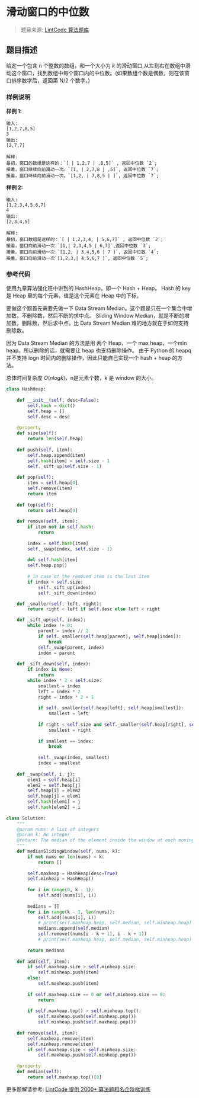 # 滑动窗口的中位数
 > 题目来源: [LintCode 算法题库](https://www.lintcode.com/problem/sliding-window-median/?utm_source=sc-github-wzz)
 ## 题目描述
 给定一个包含 n 个整数的数组，和一个大小为 *k* 的滑动窗口,从左到右在数组中滑动这个窗口，找到数组中每个窗口内的中位数。(如果数组个数是偶数，则在该窗口排序数字后，返回第 N/2 个数字。)
 ### 样例说明
 **样例 1:**
```
输入:
[1,2,7,8,5]
3
输出:
[2,7,7]

解释:
最初，窗口的数组是这样的：`[ | 1,2,7 | ,8,5]` , 返回中位数 `2`;
接着，窗口继续向前滑动一次。`[1, | 2,7,8 | ,5]`, 返回中位数 `7`;
接着，窗口继续向前滑动一次。`[1,2, | 7,8,5 | ]`, 返回中位数 `7`;
```

**样例 2:**
```
输入:
[1,2,3,4,5,6,7]
4
输出:
[2,3,4,5]

解释:
最初，窗口数组是这样的：`[ | 1,2,3,4, | 5,6,7]` , 返回中位数 `2`;
接着，窗口向前滑动一次.`[1,| 2,3,4,5 | 6,7]`,返回中位数 `3`;
接着，窗口向前滑动一次.`[1,2, | 3,4,5,6 | 7 ]`, 返回中位数 `4`;
接着，窗口向前滑动一次`[1,2,3,| 4,5,6,7 ]`, 返回中位数 `5`;
```
 ### 参考代码
 使用九章算法强化班中讲到的 HashHeap。即一个 Hash + Heap。
Hash 的 key 是 Heap 里的每个元素，值是这个元素在 Heap 中的下标。

要做这个题首先需要先做一下 Data Stream Median。这个题是只在一个集合中增加数，不删除数，然后不断的求中点。
Sliding Window Median，就是不断的增加数，删除数，然后求中点。比 Data Stream Median 难的地方就在于如何支持删除数。

因为 Data Stream Median 的方法是用 两个 Heap，一个 max heap，一个min heap。所以删除的话，就需要让 heap 也支持删除操作。
由于 Python 的 heapq 并不支持 logn 时间内的删除操作，因此只能自己实现一个 hash + heap 的方法。

总体时间复杂度 $O(nlogk)$，n是元素个数，k 是 window 的大小。
```python
class HashHeap:
    
    def __init__(self, desc=False):
        self.hash = dict()
        self.heap = []
        self.desc = desc
        
    @property
    def size(self):
        return len(self.heap)
        
    def push(self, item):
        self.heap.append(item)
        self.hash[item] = self.size - 1
        self._sift_up(self.size - 1)
        
    def pop(self):
        item = self.heap[0]
        self.remove(item)
        return item
    
    def top(self):
        return self.heap[0]
        
    def remove(self, item):
        if item not in self.hash:
            return
            
        index = self.hash[item]
        self._swap(index, self.size - 1)
        
        del self.hash[item]
        self.heap.pop()
        
        # in case of the removed item is the last item
        if index < self.size:
            self._sift_up(index)
            self._sift_down(index)

    def _smaller(self, left, right):
        return right < left if self.desc else left < right

    def _sift_up(self, index):
        while index != 0:
            parent = index // 2
            if self._smaller(self.heap[parent], self.heap[index]):
                break
            self._swap(parent, index)
            index = parent
    
    def _sift_down(self, index):
        if index is None:
            return
        while index * 2 < self.size:
            smallest = index
            left = index * 2
            right = index * 2 + 1
            
            if self._smaller(self.heap[left], self.heap[smallest]):
                smallest = left
                
            if right < self.size and self._smaller(self.heap[right], self.heap[smallest]):
                smallest = right
                
            if smallest == index:
                break
            
            self._swap(index, smallest)
            index = smallest
        
    def _swap(self, i, j):
        elem1 = self.heap[i]
        elem2 = self.heap[j]
        self.heap[i] = elem2
        self.heap[j] = elem1
        self.hash[elem1] = j
        self.hash[elem2] = i
    
class Solution:
    """
    @param nums: A list of integers
    @param k: An integer
    @return: The median of the element inside the window at each moving
    """
    def medianSlidingWindow(self, nums, k):
        if not nums or len(nums) < k:
            return []
            
        self.maxheap = HashHeap(desc=True)
        self.minheap = HashHeap()
        
        for i in range(0, k - 1):
            self.add((nums[i], i))
            
        medians = []
        for i in range(k - 1, len(nums)):
            self.add((nums[i], i))
            # print(self.maxheap.heap, self.median, self.minheap.heap)
            medians.append(self.median)
            self.remove((nums[i - k + 1], i - k + 1))
            # print(self.maxheap.heap, self.median, self.minheap.heap)
            
        return medians
            
    def add(self, item):
        if self.maxheap.size > self.minheap.size:
            self.minheap.push(item)
        else:
            self.maxheap.push(item)
            
        if self.maxheap.size == 0 or self.minheap.size == 0:
            return
            
        if self.maxheap.top() > self.minheap.top():
            self.maxheap.push(self.minheap.pop())
            self.minheap.push(self.maxheap.pop())
        
    def remove(self, item):
        self.maxheap.remove(item)
        self.minheap.remove(item)
        if self.maxheap.size < self.minheap.size:
            self.maxheap.push(self.minheap.pop())
        
    @property
    def median(self):
        return self.maxheap.top()[0]
```
 更多题解请参考: [LintCode 提供 2000+ 算法题和名企阶梯训练](https://www.lintcode.com/problem/?utm_source=sc-github-wzz)